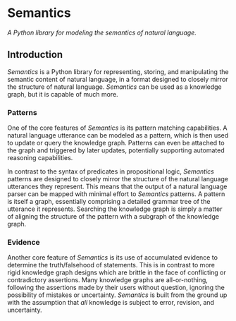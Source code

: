 # Semantics

*A Python library for modeling the semantics of natural language.*

## Introduction

*Semantics* is a Python library for representing, storing, and manipulating the 
semantic content of natural language, in a format designed to closely mirror
the structure of natural language. *Semantics* can be used as a knowledge graph,
but it is capable of much more. 

### Patterns

One of the core features of *Semantics* is its pattern matching capabilities. A
natural language utterance can be modeled as a pattern, which is then used to
update or query the knowledge graph. Patterns can even be attached to the graph
and triggered by later updates, potentially supporting automated reasoning
capabilities.

In contrast to the syntax of predicates in propositional logic, *Semantics* patterns 
are designed to closely mirror the structure of the natural language utterances they 
represent. This means that the output of a natural language parser can be mapped with 
minimal effort to *Semantics* patterns. A pattern is itself a graph, essentially
comprising a detailed grammar tree of the utterance it represents. Searching the
knowledge graph is simply a matter of aligning the structure of the pattern with
a subgraph of the knowledge graph.

### Evidence

Another core feature of *Semantics* is its use of accumulated evidence to determine
the truth/falsehood of statements. This is in contrast to more rigid knowledge graph
designs which are brittle in the face of conflicting or contradictory assertions. Many
knowledge graphs are all-or-nothing, following the assertions made by their users 
without question, ignoring the possibility of mistakes or uncertainty. *Semantics* is
built from the ground up with the assumption that *all* knowledge is subject to error,
revision, and uncertainty. 
